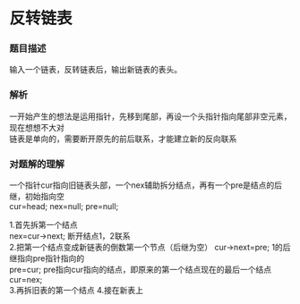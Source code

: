 # 反转链表
### 题目描述
输入一个链表，反转链表后，输出新链表的表头。

### 解析
一开始产生的想法是运用指针，先移到尾部，再设一个头指针指向尾部非空元素，现在想想不大对    
链表是单向的，需要断开原先的前后联系，才能建立新的反向联系   

### 对题解的理解
一个指针cur指向旧链表头部，一个nex辅助拆分结点，再有一个pre是结点的后继，初始指向空    
cur=head;
nex=null;
pre=null;

1.首先拆第一个结点  
nex=cur->next; 断开结点1，2联系    
2.把第一个结点变成新链表的倒数第一个节点（后继为空）
cur->next=pre;  1的后继指向pre指针指向的    
pre=cur;   pre指向cur指向的结点，即原来的第一个结点现在的最后一个结点   
cur=nex;   
3.再拆旧表的第一个结点
4.接在新表上
